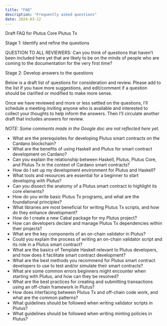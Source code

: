```yaml
---
title: "FAQ"
description: "Frequently asked questions"
date: 2024-03-12
---
```


Draft FAQ for Plutus Core Plutus Tx

Stage 1: Identify and refine the questions

QUESTION TO ALL REVIEWERS: Can you think of questions that haven’t been included here yet that are likely to be on the minds of people who are coming to the documentation for the very first time? 

Stage 2: Develop answers to the questions

Below is a draft list of questions for consideration and review. Please add to the list if you have more suggestions, and edit/comment if a question should be clarified or modified to make more sense. 

Once we have reviewed and more or less settled on the questions, I’ll schedule a meeting inviting anyone who is available and interested to collect your thoughts to help inform the answers. Then I’ll circulate another draft that includes answers for review. 

_NOTE: Some comments made in the Google doc are not reflected here yet._ 

- What are the prerequisites for developing Plutus smart contracts on the Cardano blockchain? 
- What are the benefits of using Haskell and Plutus for smart contract development on Cardano?
- Can you explain the relationship between Haskell, Plutus, Plutus Core, and Plutus Tx in the context of Cardano smart contracts?
- How do I set up my development environment for Plutus and Haskell?
- What tools and resources are essential for a beginner to start developing with Plutus?
- Can you dissect the anatomy of a Plutus smart contract to highlight its core elements?
- How do you write basic Plutus Tx programs, and what are the foundational principles?
- What libraries are most beneficial for writing Plutus Tx scripts, and how do they enhance development?
- How do I create a new Cabal package for my Plutus project?
- How can developers declare and manage Plutus Tx dependencies within their projects?
- What are the key components of an on-chain validator in Plutus? 
- Could you explain the process of writing an on-chain validator script and its role in a Plutus smart contract?
- What are the basics of Template Haskell relevant to Plutus developers, and how does it facilitate smart contract development?
- What are the best methods you recommend for Plutus smart contract developers to use to test and/or simulate their smart contracts?
- What are some common errors beginners might encounter when starting with Plutus, and how can they be resolved?
- What are the best practices for creating and submitting transactions using an off-chain framework in Plutus?
- How does interfacing between Plutus Tx and off-chain code work, and what are the common patterns?
- What guidelines should be followed when writing validator scripts in Plutus? 
- What guidelines should be followed when writing minting policies in Plutus?

